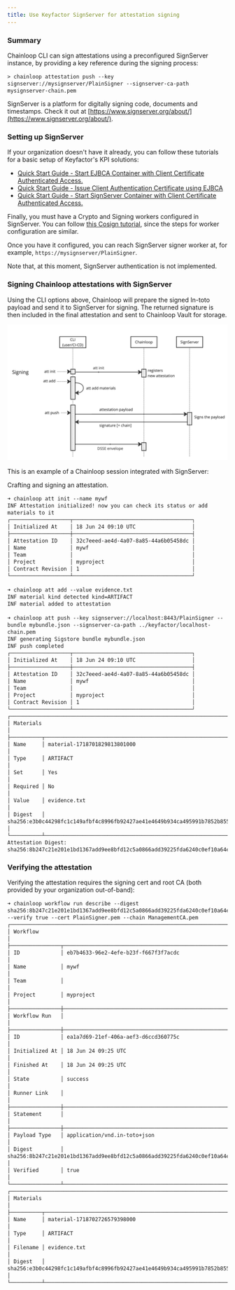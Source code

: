 ```yaml
---
title: Use Keyfactor SignServer for attestation signing
---
```


### Summary
Chainloop CLI can sign attestations using a preconfigured SignServer instance, by providing a key reference during the signing process:

```shell
> chainloop attestation push --key signserver://mysignserver/PlainSigner --signserver-ca-path mysignserver-chain.pem
```

SignServer is a platform for digitally signing code, documents and timestamps. Check it out at [https://www.signserver.org/about/](https://www.signserver.org/about/).

### Setting up SignServer 
If your organization doesn't have it already, you can follow these tutorials for a basic setup of Keyfactor's KPI solutions:

* [Quick Start Guide - Start EJBCA Container with Client Certificate Authenticated Access.](https://docs.keyfactor.com/ejbca/latest/quick-start-guide-start-ejbca-container-with-clien)
* [Quick Start Guide - Issue Client Authentication Certificate using EJBCA](https://docs.keyfactor.com/ejbca/latest/quick-start-guide-issue-client-authentication-cert)
* [Quick Start Guide - Start SignServer Container with Client Certificate Authenticated Access.](https://docs.keyfactor.com/signserver/latest/quick-start-guide-start-signserver-container-with-)

Finally, you must have a Crypto and Signing workers configured in SignServer. You can follow [this Cosign tutorial](https://docs.keyfactor.com/signserver/latest/tutorial-signserver-container-signing-with-cosign), since the steps for worker configuration are similar.

Once you have it configured, you can reach SignServer signer worker at, for example, `https://mysignserver/PlainSigner`.

Note that, at this moment, SignServer authentication is not implemented.

### Signing Chainloop attestations with SignServer
Using the CLI options above, Chainloop will prepare the signed In-toto payload and send it to SignServer for signing. The returned signature is then 
included in the final attestation and sent to Chainloop Vault for storage.

![chainloop-signserver-sequence.png](chainloop-signserver-sequence.png)

This is an example of a Chainloop session integrated with SignServer:

Crafting and signing an attestation.
```shell
➜ chainloop att init --name mywf
INF Attestation initialized! now you can check its status or add materials to it
┌───────────────────┬──────────────────────────────────────┐
│ Initialized At    │ 18 Jun 24 09:10 UTC                  │
├───────────────────┼──────────────────────────────────────┤
│ Attestation ID    │ 32c7eeed-ae4d-4a07-8a85-44a6b05458dc │
│ Name              │ mywf                                 │
│ Team              │                                      │
│ Project           │ myproject                            │
│ Contract Revision │ 1                                    │
└───────────────────┴──────────────────────────────────────┘

➜ chainloop att add --value evidence.txt
INF material kind detected kind=ARTIFACT
INF material added to attestation

➜ chainloop att push --key signserver://localhost:8443/PlainSigner --bundle mybundle.json --signserver-ca-path ../keyfactor/localhost-chain.pem
INF generating Sigstore bundle mybundle.json
INF push completed
┌───────────────────┬──────────────────────────────────────┐
│ Initialized At    │ 18 Jun 24 09:10 UTC                  │
├───────────────────┼──────────────────────────────────────┤
│ Attestation ID    │ 32c7eeed-ae4d-4a07-8a85-44a6b05458dc │
│ Name              │ mywf                                 │
│ Team              │                                      │
│ Project           │ myproject                            │
│ Contract Revision │ 1                                    │
└───────────────────┴──────────────────────────────────────┘
┌────────────────────────────────────────────────────────────────────────────────────┐
│ Materials                                                                          │
├──────────┬─────────────────────────────────────────────────────────────────────────┤
│ Name     │ material-1718701829813801000                                            │
│ Type     │ ARTIFACT                                                                │
│ Set      │ Yes                                                                     │
│ Required │ No                                                                      │
│ Value    │ evidence.txt                                                            │
│ Digest   │ sha256:e3b0c44298fc1c149afbf4c8996fb92427ae41e4649b934ca495991b7852b855 │
└──────────┴─────────────────────────────────────────────────────────────────────────┘
Attestation Digest: sha256:8b247c21e201e1bd1367add9ee8bfd12c5a0866add39225fda6240c0ef10a64e%
```

### Verifying the attestation

Verifying the attestation requires the signing cert and root CA (both provided by your organization out-of-band):
```shell
➜ chainloop workflow run describe --digest sha256:8b247c21e201e1bd1367add9ee8bfd12c5a0866add39225fda6240c0ef10a64e --verify true --cert PlainSigner.pem --chain ManagementCA.pem
┌──────────────────────────────────────────────────────────────────────────────────────────┐
│ Workflow                                                                                 │
├────────────────┬─────────────────────────────────────────────────────────────────────────┤
│ ID             │ eb7b4633-96e2-4efe-b23f-f667f3f7acdc                                    │
│ Name           │ mywf                                                                    │
│ Team           │                                                                         │
│ Project        │ myproject                                                               │
├────────────────┼─────────────────────────────────────────────────────────────────────────┤
│ Workflow Run   │                                                                         │
├────────────────┼─────────────────────────────────────────────────────────────────────────┤
│ ID             │ ea1a7d69-21ef-406a-aef3-d6ccd360775c                                    │
│ Initialized At │ 18 Jun 24 09:25 UTC                                                     │
│ Finished At    │ 18 Jun 24 09:25 UTC                                                     │
│ State          │ success                                                                 │
│ Runner Link    │                                                                         │
├────────────────┼─────────────────────────────────────────────────────────────────────────┤
│ Statement      │                                                                         │
├────────────────┼─────────────────────────────────────────────────────────────────────────┤
│ Payload Type   │ application/vnd.in-toto+json                                            │
│ Digest         │ sha256:8b247c21e201e1bd1367add9ee8bfd12c5a0866add39225fda6240c0ef10a64e │
│ Verified       │ true                                                                    │
└────────────────┴─────────────────────────────────────────────────────────────────────────┘
┌────────────────────────────────────────────────────────────────────────────────────┐
│ Materials                                                                          │
├──────────┬─────────────────────────────────────────────────────────────────────────┤
│ Name     │ material-1718702726579398000                                            │
│ Type     │ ARTIFACT                                                                │
│ Filename │ evidence.txt                                                            │
│ Digest   │ sha256:e3b0c44298fc1c149afbf4c8996fb92427ae41e4649b934ca495991b7852b855 │
└──────────┴─────────────────────────────────────────────────────────────────────────┘

```